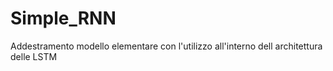 # Simple_RNN
 Addestramento modello elementare con l'utilizzo all'interno dell architettura delle LSTM
